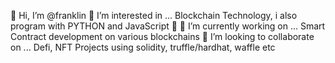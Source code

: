 👋 Hi, I’m @franklin
👀 I’m interested in ... Blockchain Technology, i also program with PYTHON and JavaScript 🤝
🌱 I’m currently working on ... Smart Contract development on various blockchains
💞️ I’m looking to collaborate on ... Defi, NFT Projects using solidity, truffle/hardhat, waffle etc
